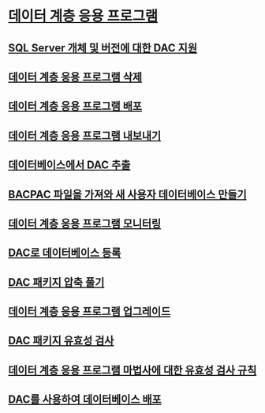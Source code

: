 # [데이터 계층 응용 프로그램](data-tier-applications.md)
## [SQL Server 개체 및 버전에 대한 DAC 지원](dac-support-for-sql-server-objects-and-versions.md)
## [데이터 계층 응용 프로그램 삭제](delete-a-data-tier-application.md)
## [데이터 계층 응용 프로그램 배포](deploy-a-data-tier-application.md)
## [데이터 계층 응용 프로그램 내보내기](export-a-data-tier-application.md)
## [데이터베이스에서 DAC 추출](extract-a-dac-from-a-database.md)
## [BACPAC 파일을 가져와 새 사용자 데이터베이스 만들기](import-a-bacpac-file-to-create-a-new-user-database.md)
## [데이터 계층 응용 프로그램 모니터링](monitor-data-tier-applications.md)
## [DAC로 데이터베이스 등록](register-a-database-as-a-dac.md)
## [DAC 패키지 압축 풀기](unpack-a-dac-package.md)
## [데이터 계층 응용 프로그램 업그레이드](upgrade-a-data-tier-application.md)
## [DAC 패키지 유효성 검사](validate-a-dac-package.md)
## [데이터 계층 응용 프로그램 마법사에 대한 유효성 검사 규칙](dbengine-validation-rules.md)
## [DAC를 사용하여 데이터베이스 배포](deploy-a-database-by-using-a-dac.md)
